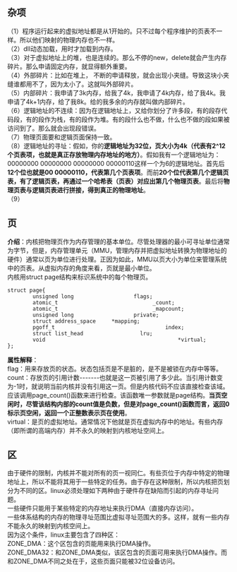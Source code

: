 ## 杂项  
（1）程序运行起来的虚拟地址都是从1开始的。只不过每个程序维护的页表不一样。所以他们映射的物理内存也不一样。  
（2）dll动态加载，用时才加载到内存。  
（3）对于虚拟地址上的堆，也是连续的。那么不停的new，delete就会产生内存碎片。那么申请固定内存，就显得额外重要。  
（4）外部碎片：比如在堆上， 不断的申请释放，就会出现小夹缝。导致这块小夹缝谁都用不了，因为太小了。这就叫外部碎片。  
（5）内部碎片：我申请了3k内存，给我了4k，我申请了4k内存，给了我4k。我申请了4k+1内存，给了我8k。给的我多余的内存就叫做内部碎片。  
（6）逻辑地址的不连续：因为在逻辑地址上，又给你划分了许多段，有的段存代码段，有的段作为栈，有的段作为堆。有的段什么也不做，什么也不做的段如果被访问到了。那么就会出现段错误。  
（7）物理页面要和逻辑页面保持一致。  
（8）逻辑地址的寻址：假如，你的**逻辑地址为32位，页大小为4k（代表有2^12个页表项，也就是真正存放物理内存地址的地方）**。假如我有一个逻辑地址为：  
00000000 00000000 00000000 00000110这样一个为6的逻辑地址。首先后**12个位也就是00 00000110，代表第几个页表项**。而前**20个位代表第几个逻辑页表，有了逻辑页表，再通过一个哈希表（页表）对应出第几个物理页表**。最后将**物理页表与逻辑页表进行拼接，得到真正的物理地址**。  
（9）
## 页  
**介绍**：内核把物理页作为内存管理的基本单位。尽管处理器的最小可寻址单位通常为字节，但是，内存管理单元（MMU，管理内存并把虚拟地址转换为物理地址的硬件）通常以页为单位进行处理。正因为如此，MMU以页大小为单位来管理系统中的页表。从虚拟内存的角度来看，页就是最小单位。    
内核用struct page结构来标识系统中的每个物理页。
```
struct page{
        unsigned long                   flags;
        atomic_t                              _count;
        atomic_t                              _mapcount;
        unsigned long                   private;
        struct address_space     *mapping;
        pgoff_t                                   index;
        struct list_head                  lru;
        void                                          *virtual;
};
```
**属性解释**：  
flag：用来存放页的状态。状态包括页是不是脏的，是不是被锁在内存中等等。  
count：存放页的引用计数-------也就是这一页被引用了多少此。当引用计数变为-1时，就说明当前内核并没有引用这一页。但是内核代码不应该直接检查该域。应该调用page_count()函数来进行检查。该函数唯一参数就是page结构。**当页空闲时，尽管该结构内部的count值是负数，但是对page_count()函数而言，返回0标示页空闲，返回一个正整数表示页在使用**。    
virtual：是页的虚拟地址。通常情况下他就是页在虚拟内存中的地址。有些内存（即所谓的高端内存）并不永久的映射到内核地址空间上。  
## 区  
由于硬件的限制，内核并不能对所有的页一视同仁。有些页位于内存中特定的物理地址上，所以不能将其用于一些特定的任务。由于存在这种限制，所以内核把页划分为不同的区。linux必须处理如下两种由于硬件存在缺陷而引起的内存寻址问题。  
一些硬件只能用于某些特定的内存地址来执行DMA（直接内存访问）。  
一些体系结构的内存的物理寻址范围比虚拟寻址范围大的多。这样，就有一些内存不能永久的映射到内核空间上。  
因为这个条件，linux主要包含了四种区：  
ZONE_DMA：这个区包含的页能用来执行DMA操作。  
ZONE_DMA32：和ZONE_DMA类似，该区包含的页面可用来执行DMA操作。而和ZONE_DMA不同之处在于，这些页面只能被32位设备访问。






